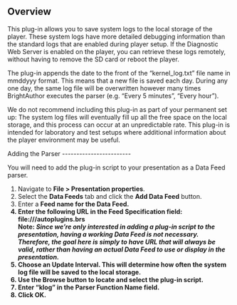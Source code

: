Overview
-----------
<p>This plug-in allows you to save system logs to the local storage of the player. These system logs have more detailed debugging information than the standard logs that are enabled during player setup. If the Diagnostic Web Server is enabled on the player, you can retrieve these logs remotely, without having to remove the SD card or reboot the player.</p>
<p>The plug-in appends the date to the front of the “kernel_log.txt” file name in mmddyyy format. This means that a new file is saved each day. During any one day, the same log file will be overwritten however many times BrightAuthor executes the parser (e.g. “Every 5 minutes”, “Every hour”).</p>
<p>We do not recommend including this plug-in as part of your permanent set up: The system log files will eventually fill up all the free space on the local storage, and this process can occur at an unpredictable rate. This plug-in is intended for laboratory and test setups where additional information about the player environment may be useful.</p>
Adding the Parser
------------------------
<p>You will need to add the plug-in script to your presentation as a Data Feed parser.</p>
<ol>
<li>Navigate to <strong>File > Presentation properties</strong>.</li> 
<li>Select the <strong>Data Feeds</strong> tab and click the <strong>Add Data Feed</strong> button.</li>
<li>Enter a <strong>Feed name<strong> for the Data Feed.</li>
<li>Enter the following URL in the <strong>Feed Specification</strong> field: file:///autoplugins.brs</li>
<strong>Note</strong>: <em>Since we’re only interested in adding a plug-in script to the presentation, having a working Data Feed is not necessary. Therefore, the goal here is simply to have URL that will always be valid, rather than having an actual Data Feed to use or display in the presentation.</em>
<li>Choose an <strong>Update Interval</strong>. This will determine how often the system log file will be saved to the local storage.</li>
<li>Use the <strong>Browse</strong> button to locate and select the plug-in script.</li>
<li>Enter “klog” in the <strong>Parser Function Name</strong> field.</li>
<li>Click <strong>OK</strong>.</li>
</ol>
